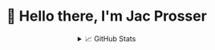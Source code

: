 
<div align="center">
  <h1>👋 Hello there, I'm Jac Prosser</h1>



<details>
  <summary>📈 GitHub Stats</summary>
  <img align="center" alt="jac's GitHub Stats" src="https://github-readme-stats.vercel.app/api?username=JacProsser&show_icons=true&hide_border=true&count_private=true?theme=dark" />
</details>
  
</div>

